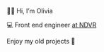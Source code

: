 👋🏻 Hi, I’m Olivia

💻 Front end engineer [at NDVR](https://github.com/oliviavoler)

Enjoy my old projects 🌱
